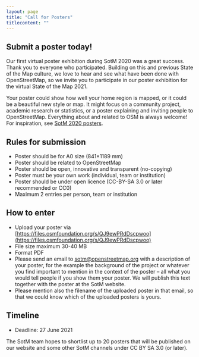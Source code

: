 ```yaml
---
layout: page
title: "Call for Posters"
titlecontent: ""
---
```


## Submit a poster today!

Our first virtual poster exhibition during SotM 2020 was a great  success. Thank you to everyone who participated. Building on this and  previous State of the Map culture, we love to hear and see what have  been done with OpenStreetMap, so we invite you to participate in our  poster exhibition for the virtual State of the Map 2021.

Your poster could show how well your home region is mapped, or it  could be a beautiful new style or map. It might focus on a community  project, academic research or statistics, or a poster explaining and  inviting people to OpenStreetMap. Everything about and related to OSM is  always welcome! For inspiration, see [SotM 2020 posters](https://2020.stateofthemap.org/posters/).

## Rules for submission

* Poster should be for A0 size (841×1189 mm)  
* Poster should be related to OpenStreetMap
* Poster should be open, innovative and transparent (no-copying)
* Poster must be your own work (individual, team or institution)
* Poster should be under open licence (CC-BY-SA 3.0 or later recommended or CC0)
* Maximum 2 entries per person, team or institution

## How to enter

* Upload your poster via [https://files.osmfoundation.org/s/QJ9ewPRdDscpwoo](https://files.osmfoundation.org/s/QJ9ewPRdDscpwoo)
* File size maximum 30-40 MB
* Format PDF
* Please send an email to sotm@openstreetmap.org     with a description of your poster, for the  example the background of the project or whatever you find important to  mention in the context of the poster – all what you would tell people  if you show them your poster. We will publish this text together with  the poster at the SotM website.
* Please mention also the filename  of the uploaded poster in that email, so that we could know which of  the uploaded posters is yours.

## Timeline

* Deadline: 27 June 2021

The SotM team hopes to shortlist up to 20 posters that will be  published on our website and some other SotM channels under CC BY SA 3.0  (or later).
